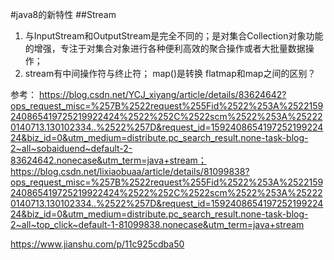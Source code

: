 #java8的新特性
##Stream
1. 与InputStream和OutputStream是完全不同的；是对集合Collection对象功能的增强，专注于对集合对象进行各种便利高效的聚合操作或者大批量数据操作；
2. stream有中间操作符与终止符；
map()是转换
flatmap和map之间的区别？


参考：
https://blog.csdn.net/YCJ_xiyang/article/details/83624642?ops_request_misc=%257B%2522request%255Fid%2522%253A%2522159240865419725219922424%2522%252C%2522scm%2522%253A%252220140713.130102334..%2522%257D&request_id=159240865419725219922424&biz_id=0&utm_medium=distribute.pc_search_result.none-task-blog-2~all~sobaiduend~default-2-83624642.nonecase&utm_term=java+stream；
https://blog.csdn.net/lixiaobuaa/article/details/81099838?ops_request_misc=%257B%2522request%255Fid%2522%253A%2522159240865419725219922424%2522%252C%2522scm%2522%253A%252220140713.130102334..%2522%257D&request_id=159240865419725219922424&biz_id=0&utm_medium=distribute.pc_search_result.none-task-blog-2~all~top_click~default-1-81099838.nonecase&utm_term=java+stream

https://www.jianshu.com/p/11c925cdba50